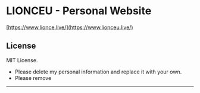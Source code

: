 # LIONCEU - Personal Website

[https://www.lionce.live/](https://www.lionceu.live/)

## License

MIT License.

- Please delete my personal information and replace it with your own.
- Please remove

---
